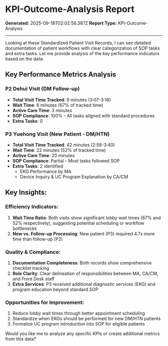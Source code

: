 # KPI-Outcome-Analysis Report

**Generated:** 2025-09-18T02:02:56.387Z
**Report Type:** KPI-Outcome-Analysis

---

Looking at these Standardized Patient Visit Records, I can see detailed documentation of patient workflows with clear categorization of SOP tasks and extra tasks. Let me provide analysis of the key performance indicators based on the data:

## Key Performance Metrics Analysis

### P2 Dehui Visit (DM Follow-up)
- **Total Visit Time Tracked**: 9 minutes (3:07-3:16)
- **Wait Time**: 6 minutes (67% of tracked time)
- **Active Care Time**: 3 minutes
- **SOP Compliance**: 100% - All tasks aligned with standard procedures
- **Extra Tasks**: 0

### P3 Yuehong Visit (New Patient - DM/HTN)
- **Total Visit Time Tracked**: 42 minutes (2:58-3:40)
- **Wait Time**: 22 minutes (52% of tracked time)
- **Active Care Time**: 20 minutes
- **SOP Compliance**: Partial - Most tasks followed SOP
- **Extra Tasks**: 2 identified
  - EKG Performance by MA
  - Device Inquiry & UC Program Explanation by CA/CM

## Key Insights:

### Efficiency Indicators:
1. **Wait Time Ratio**: Both visits show significant lobby wait times (67% and 52% respectively), suggesting potential scheduling or workflow bottlenecks
2. **New vs. Follow-up Processing**: New patient (P3) required 4.7x more time than follow-up (P2)

### Quality & Compliance:
1. **Documentation Completeness**: Both records show comprehensive checklist tracking
2. **Role Clarity**: Clear delineation of responsibilities between MA, CA/CM, and Front Desk staff
3. **Extra Services**: P3 received additional diagnostic services (EKG) and program education beyond standard SOP

### Opportunities for Improvement:
1. Reduce lobby wait times through better appointment scheduling
2. Standardize when EKGs should be performed for new DM/HTN patients
3. Formalize UC program introduction into SOP for eligible patients

Would you like me to analyze any specific KPIs or create additional metrics from this data?